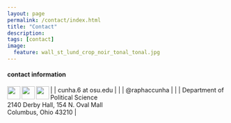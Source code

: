 ```yaml
---
layout: page
permalink: /contact/index.html
title: "Contact"
description:
tags: [contact]
image:
  feature: wall_st_lund_crop_noir_tonal_tonal.jpg
---
```


#### contact information

|<img src="../images/email_icon.png" style="width: 30px;" align="left"> | cunha.6 at osu.edu |
|<img src="../images/twitter_icon.png" style="width: 30px;" align="left"> | @raphaccunha |
|<img src="../images/mailing_icon.png" style="width: 30px;" align="left"> | Department of Political Science<br>2140 Derby Hall, 154 N. Oval Mall<br>Columbus, Ohio 43210 |






